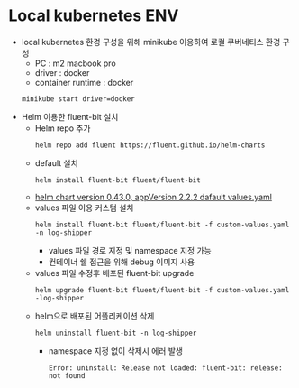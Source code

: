 # Local kubernetes ENV
- local kubernetes 환경 구성을 위해 minikube 이용하여 로컬 쿠버네티스 환경 구성
    - PC : m2 macbook pro
    - driver : docker
    - container runtime : docker
    ```
    minikube start driver=docker
    ```
- Helm 이용한 fluent-bit 설치
    - Helm repo 추가
        ```
        helm repo add fluent https://fluent.github.io/helm-charts
        ```
    - default 설치
        ```
        helm install fluent-bit fluent/fluent-bit
        ```
    - [helm chart version 0.43.0, appVersion 2.2.2 dafault values.yaml](fluent-bit/values.yaml)
    - values 파일 이용 커스텀 설치
        ```
        helm install fluent-bit fluent/fluent-bit -f custom-values.yaml -n log-shipper
        ``` 
        - values 파일 경로 지정 및 namespace 지정 가능
        - 컨테이너 쉘 접근을 위해 debug 이미지 사용
    - values 파일 수정후 배포된 fluent-bit upgrade
        ```
        helm upgrade fluent-bit fluent/fluent-bit -f custom-values.yaml -log-shipper
        ```
    - helm으로 배포된 어플리케이션 삭제
        ```
        helm uninstall fluent-bit -n log-shipper
        ```
        - namespace 지정 없이 삭제시 에러 발생
            ```
            Error: uninstall: Release not loaded: fluent-bit: release: not found
            ```